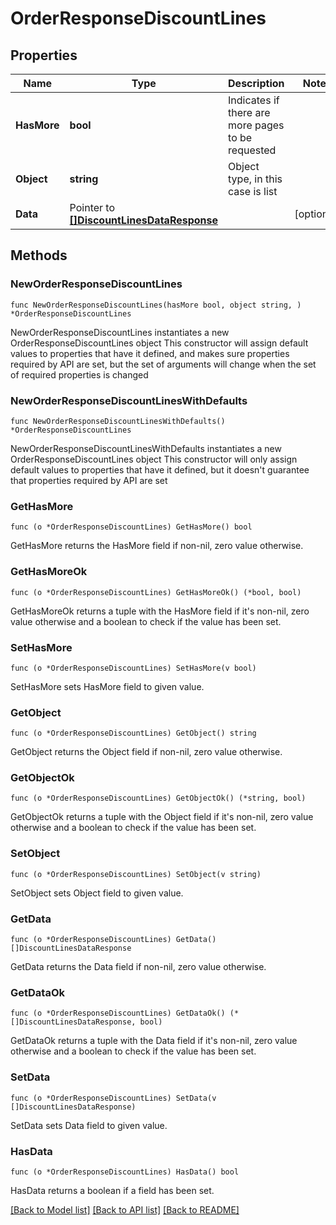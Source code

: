 # OrderResponseDiscountLines

## Properties

Name | Type | Description | Notes
------------ | ------------- | ------------- | -------------
**HasMore** | **bool** | Indicates if there are more pages to be requested | 
**Object** | **string** | Object type, in this case is list | 
**Data** | Pointer to [**[]DiscountLinesDataResponse**](DiscountLinesDataResponse.md) |  | [optional] 

## Methods

### NewOrderResponseDiscountLines

`func NewOrderResponseDiscountLines(hasMore bool, object string, ) *OrderResponseDiscountLines`

NewOrderResponseDiscountLines instantiates a new OrderResponseDiscountLines object
This constructor will assign default values to properties that have it defined,
and makes sure properties required by API are set, but the set of arguments
will change when the set of required properties is changed

### NewOrderResponseDiscountLinesWithDefaults

`func NewOrderResponseDiscountLinesWithDefaults() *OrderResponseDiscountLines`

NewOrderResponseDiscountLinesWithDefaults instantiates a new OrderResponseDiscountLines object
This constructor will only assign default values to properties that have it defined,
but it doesn't guarantee that properties required by API are set

### GetHasMore

`func (o *OrderResponseDiscountLines) GetHasMore() bool`

GetHasMore returns the HasMore field if non-nil, zero value otherwise.

### GetHasMoreOk

`func (o *OrderResponseDiscountLines) GetHasMoreOk() (*bool, bool)`

GetHasMoreOk returns a tuple with the HasMore field if it's non-nil, zero value otherwise
and a boolean to check if the value has been set.

### SetHasMore

`func (o *OrderResponseDiscountLines) SetHasMore(v bool)`

SetHasMore sets HasMore field to given value.


### GetObject

`func (o *OrderResponseDiscountLines) GetObject() string`

GetObject returns the Object field if non-nil, zero value otherwise.

### GetObjectOk

`func (o *OrderResponseDiscountLines) GetObjectOk() (*string, bool)`

GetObjectOk returns a tuple with the Object field if it's non-nil, zero value otherwise
and a boolean to check if the value has been set.

### SetObject

`func (o *OrderResponseDiscountLines) SetObject(v string)`

SetObject sets Object field to given value.


### GetData

`func (o *OrderResponseDiscountLines) GetData() []DiscountLinesDataResponse`

GetData returns the Data field if non-nil, zero value otherwise.

### GetDataOk

`func (o *OrderResponseDiscountLines) GetDataOk() (*[]DiscountLinesDataResponse, bool)`

GetDataOk returns a tuple with the Data field if it's non-nil, zero value otherwise
and a boolean to check if the value has been set.

### SetData

`func (o *OrderResponseDiscountLines) SetData(v []DiscountLinesDataResponse)`

SetData sets Data field to given value.

### HasData

`func (o *OrderResponseDiscountLines) HasData() bool`

HasData returns a boolean if a field has been set.


[[Back to Model list]](../README.md#documentation-for-models) [[Back to API list]](../README.md#documentation-for-api-endpoints) [[Back to README]](../README.md)


